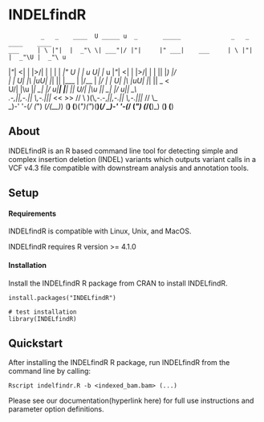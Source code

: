 # INDELfindR

             _   _    ____  U _____ u  _       _____              _   _    ____    ____     
    ___     | \ |"|  |  _"\ \| ___"|/ |"|     |" ___|    ___     | \ |"|  |  _"\U |  _"\ u  
   |_"_|   <|  \| |>/| | | | |  _|" U | | u  U| |_  u   |_"_|   <|  \| |>/| | | |\| |_) |/  
    | |    U| |\  |uU| |_| |\| |___  \| |/__ \|  _|/     | |    U| |\  |uU| |_| |\|  _ <    
  U/| |\u   |_| \_|  |____/ u|_____|  |_____| |_|      U/| |\u   |_| \_|  |____/ u|_| \_\   
.-,_|___|_,-.||   \\,-.|||_   <<   >>  //  \\  )(\\,-.-,_|___|_,-.||   \\,-.|||_   //   \\_  
 \_)-' '-(_/ (_")  (_/(__)_) (__) (__)(_")("_)(__)(_/ \_)-' '-(_/ (_")  (_/(__)_) (__)  (__)


## About
INDELfindR is an R based command line tool for detecting simple and complex insertion deletion (INDEL) variants which outputs variant calls in a VCF v4.3 file compatible with downstream analysis and annotation tools.

## Setup

#### Requirements

INDELfindR is compatible with Linux, Unix, and MacOS.

INDELfindR requires R version >= 4.1.0

#### Installation

Install the INDELfindR R package from CRAN to install INDELfindR.

```
install.packages("INDELfindR")

# test installation
library(INDELfindR)
```

## Quickstart

After installing the INDELfindR R package, run INDELfindR from the command line by calling:

```
Rscript indelfindr.R -b <indexed_bam.bam> (...)
```

Please see our documentation(hyperlink here) for full use instructions and parameter option definitions.